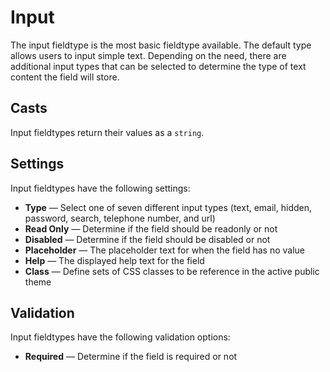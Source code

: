 # Input

The input fieldtype is the most basic fieldtype available. The default type allows users to input simple text. Depending on the need, there are additional input types that can be selected to determine the type of text content the field will store.

## Casts
Input fieldtypes return their values as a `string`.

## Settings
Input fieldtypes have the following settings:

- **Type** &mdash; Select one of seven different input types (text, email, hidden, password, search, telephone number, and url)
- **Read Only** &mdash; Determine if the field should be readonly or not
- **Disabled** &mdash; Determine if the field should be disabled or not
- **Placeholder** &mdash; The placeholder text for when the field has no value
- **Help** &mdash; The displayed help text for the field
- **Class** &mdash; Define sets of CSS classes to be reference in the active public theme

## Validation
Input fieldtypes have the following validation options:

- **Required** &mdash; Determine if the field is required or not
